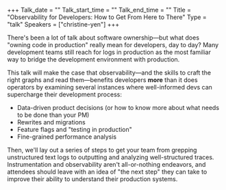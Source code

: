 +++
Talk_date = ""
Talk_start_time = ""
Talk_end_time = ""
Title = "Observability for Developers: How to Get From Here to There"
Type = "talk"
Speakers = ["christine-yen"]
+++

There's been a lot of talk about software ownership—but what does "owning code in production" really mean for developers, day to day? Many development teams still reach for logs in production as the most familiar way to bridge the development environment with production.

This talk will make the case that observability—and the skills to craft the right graphs and read them—benefits developers **more** than it does operators by examining several instances where well-informed devs can supercharge their development process:

- Data-driven product decisions (or how to know more about what needs to be done than your PM)
- Rewrites and migrations
- Feature flags and "testing in production"
- Fine-grained performance analysis

Then, we'll lay out a series of steps to get your team from grepping unstructured text logs to outputting and analyzing well-structured traces. Instrumentation and observability aren't all-or-nothing endeavors, and attendees should leave with an idea of "the next step" they can take to improve their ability to understand their production systems.
